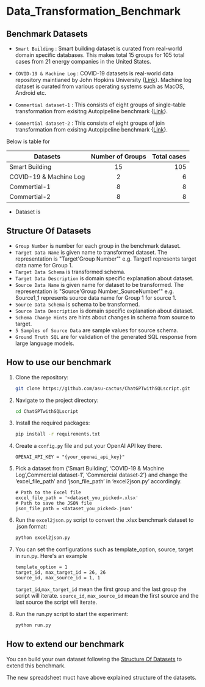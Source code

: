 # Data_Transformation_Benchmark
## Benchmark Datasets
- `Smart Building` : Smart building dataset is curated from real-world domain specific databases. This makes total 15 groups for 105 total cases from 21 energy companies in the United States.

- `COVID-19 & Machine Log` : COVID-19 datasets is real-world data repository maintianed by John Hopkins University {[Link](csse_covid_19_data)}. Machine log dataset is curated from various operating systems such as MacOS, Android etc. 

- `Commertial dataset-1` : This consists of eight groups of single-table transformation from exisitng Autopipeline benchmark {[Link](https://gitlab.com/jwjwyoung/autopipeline-benchmarks/-/tree/main/commercial-pipelines?ref_type=heads)}.

- `Commertial dataset-2` :  This consists of eight groups of join transformation from exisitng Autopipeline benchmark {[Link](https://gitlab.com/jwjwyoung/autopipeline-benchmarks/-/tree/main/commercial-pipelines?ref_type=heads)}. 

Below is table for

| Datasets      | Number of Groups | Total cases |
| ------------- |:-------------:| -----:|
| Smart Building      | 15 | 105 |
| COVID-19 & Machine Log      | 2      |  6 |
| Commertial-1 | 8    |    8 |
| Commertial-2 | 8    |    8 |

- Dataset is 

## Structure Of Datasets

- `Group Number` is number for each group in the benchmark dataset. 
- `Target Data Name` is given name to transformed dataset. The representation is "Target'Group Number'" e.g. Target1 represents target data name for Group 1.
- `Target Data Schema` is transformed schema. 
- `Target Data Description` is domain specific explanation about dataset. 
- `Source Data Name` is given name for dataset to be transformed. The representation is "Source'Group Number_SourceNumber'" e.g. Source1_1 represents source data name for Group 1 for source 1. 
- `Source Data Schema` is schema to be transformed. 
- `Source Data Description` is domain specific explanation about dataset. 
- `Schema Change Hints` are hints about changes in schema from source to target. 
- `5 Samples of Source Data` are sample values for source schema.
- `Ground Truth SQL` are for validation of the generated SQL response from large language models.  




## How to use our benchmark
1. Clone the repository:
    ```bash
    git clone https://github.com/asu-cactus/ChatGPTwithSQLscript.git
    ```
2. Navigate to the project directory:
    ```bash
    cd ChatGPTwithSQLscript
    ```
3. Install the required packages:
    ```bash
    pip install -r requirements.txt
    ```
4. Create a `config.py` file and put your OpenAI API key there.
    ```
    OPENAI_API_KEY = "{your_openai_api_key}"
    ```
5. Pick a dataset from {‘Smart Building’, ‘COVID-19 & Machine Log’,Commercial dataset-1’, ‘Commercial dataset-2’} and change the ‘excel_file_path’ and ‘json_file_path’ in ‘excel2json.py’ accordingly.
    ```
    # Path to the Excel file
    excel_file_path = '<dataset_you_picked>.xlsx'
    # Path to save the JSON file
    json_file_path = <dataset_you_picked>.json'
    ```
6. Run the `excel2json.py` script to convert the .xlsx benchmark dataset to .json format:
    ```bash
    python excel2json.py
    ```
7. You can set the configurations such as template_option, source, target in run.py. Here's an example
    ```
    template_option = 1
    target_id, max_target_id = 26, 26
    source_id, max_source_id = 1, 1
    ```

    `target_id`,`max_target_id` mean the first group and the last group the script will iterate.
    `source_id`, `max_source_id` mean the first source and the last source the script will iterate.
8. Run the run.py script to start the experiment:
    ```bash
    python run.py
    ```


## How to extend our benchmark
You can build your own dataset following the [Structure Of Datasets](#structure-of-datasets) to extend this benchmark.


The new spreadsheet muct have above explained structure of the datasets. 
